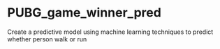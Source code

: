 # PUBG_game_winner_pred
Create a predictive model using machine learning techniques to predict whether person walk or run
